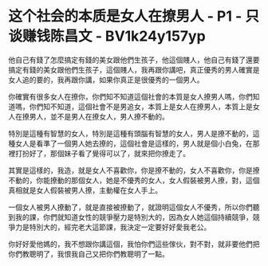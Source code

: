 # 这个社会的本质是女人在撩男人 - P1 - 只谈赚钱陈昌文 - BV1k24y157yp

他自己有錢了怎麼搞定有錢的美女跟他們生孩子，他這個賤人，他自己有錢了還要搞定有錢的美女跟他們生孩子，這個賤人，我再跟你講吧，真正優秀的男人確實是女人追的要的，我再跟你講，如果你真正是很優秀的一個男人。

你確實有很多女人在撩你，你們知不知道這個社會的本質是女人撩男人嗎，你們知道嗎，你們知不知道，這個社會不是男追女，本質上是女人在撩男人，本質上是女人在撩男人，並不是男人在撩女人，男人撩不動的。

特別是這種有智慧的女人，特別是這種有頭腦有智慧的女人，男人是撩不動的，這種女人是看準了一個男人她去撩的，這個社會是這樣的，男人就是個小白兔，在那裡打扮好了，那個妹子看了覺得可以了，就來把你撩走了。

其實是這樣的，我造，就是女人不喜歡你，你是撩不動的，女人不喜歡你，你是撩不動的，你能撩動的那個女人，她是不優秀的女人，女人假裝被男人撩，對，這個真相就是女人假裝被男人撩，主動權在女人手上。

一個女人被男人撩動了，就是直接被撩動了，就證明這個女人不優秀，所以你們聽到我的課，你們就知道女性的競爭壓力是特別大的，因為女人她這個持續競爭，競爭力是特別大的，經完老大這節課，我決定一定要好好愛我老公。

你好好愛他媽的，我不想跟你講這個，我怕你們這些傢伙，對不對，就非要他們把你們教聰明了，我恨我自己又把你們教聰明了一點。

